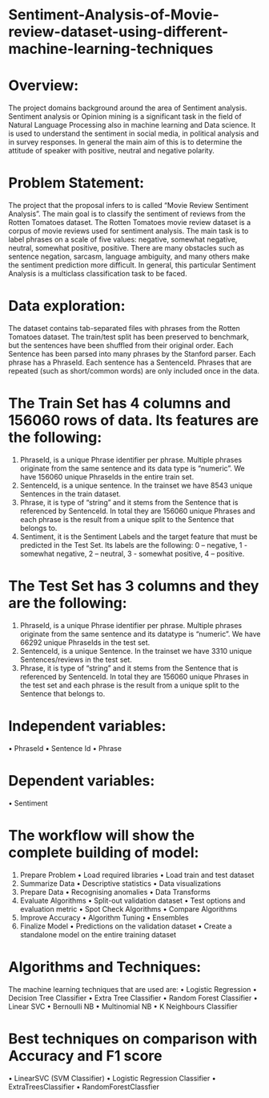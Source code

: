 # Sentiment-Analysis-of-Movie-review-dataset-using-different-machine-learning-techniques

# Overview:
The project domains background around the area of Sentiment analysis. Sentiment analysis or Opinion mining is a significant task in the field of Natural Language Processing also in machine learning and Data science. It is used to understand the sentiment in social media, in political analysis and in survey responses. In general the main aim of this is to determine the attitude of speaker with positive, neutral and negative polarity.
# Problem Statement:
The project that the proposal infers to is called “Movie Review Sentiment Analysis”. The main goal is to classify the sentiment of reviews from the Rotten Tomatoes dataset. The Rotten Tomatoes movie review dataset is a corpus of movie reviews used for sentiment analysis. The main task is to label phrases on a scale of five values: negative, somewhat negative, neutral, somewhat positive, positive. There are many obstacles such as sentence negation, sarcasm, language ambiguity, and many others make the sentiment prediction more difficult. In general, this particular Sentiment Analysis is a multiclass classification task to be faced. 
# Data exploration:
The dataset contains tab-separated files with phrases from the Rotten Tomatoes dataset. The train/test split has been preserved to benchmark, but the sentences have been shuffled from their original order. Each Sentence has been parsed into many phrases by the Stanford parser. Each phrase has a PhraseId. Each sentence has a SentenceId. Phrases that are repeated (such as short/common words) are only included once in the data. 
# The Train Set has 4 columns and 156060 rows of data. Its features are the following:
1. PhraseId, is a unique Phrase identifier per phrase. Multiple phrases originate from the same sentence and its data type is “numeric”. We have 156060 unique PhraseIds in the entire train set. 
2. SentenceId, is a unique sentence. In the trainset we have 8543 unique Sentences in the train dataset.
 3. Phrase, it is type of “string” and it stems from the Sentence that is referenced by SentenceId. In total they are 156060 unique Phrases and each phrase is the result from a unique split to the Sentence that belongs to. 
4. Sentiment, it is the Sentiment Labels and the target feature that must be predicted in the Test Set. Its labels are the following: 0 – negative, 1 - somewhat negative, 2 – neutral, 3 - somewhat positive, 4 – positive. 
# The Test Set has 3 columns and they are the following: 
1. PhraseId, is a unique Phrase identifier per phrase. Multiple phrases originate from the same sentence  and its datatype is “numeric”. We have 66292 unique PhraseIds in the test set. 
2. SentenceId, is a unique Sentence. In the trainset we have 3310 unique Sentences/reviews in the test set. 
3. Phrase, it is type of “string” and it stems from the Sentence that is referenced by SentenceId. In total they are 156060 unique Phrases in the test set and each phrase is the result from a unique split to the Sentence that belongs to.
# Independent variables:
•	PhraseId
•	Sentence Id
•	Phrase
# Dependent variables:
•	Sentiment

# The workflow will show the complete building of model:
1. Prepare Problem
•	Load required libraries
•	Load train and test dataset
2. Summarize Data
•	Descriptive statistics
•	Data visualizations
3. Prepare Data
•	Recognising anomalies
•	Data Transforms
4. Evaluate Algorithms
•	Split-out validation dataset
•	Test options and evaluation metric
•	Spot Check Algorithms
•	Compare Algorithms
5. Improve Accuracy
•	Algorithm Tuning
•	Ensembles
6. Finalize Model
•	Predictions on the validation dataset
•	Create a standalone model on the entire training dataset

# Algorithms and Techniques:
The machine learning techniques that are used are:
•	Logistic Regression
•	Decision Tree Classifier
•	Extra Tree Classifier
•	Random Forest Classifier
•	Linear SVC
•	Bernoulli NB
•	Multinomial NB
•	K Neighbours Classifier

# Best techniques on comparison with Accuracy and F1 score

•	LinearSVC (SVM Classifier)
•	Logistic Regression Classifier
•	ExtraTreesClassifier
•	RandomForestClassfier

